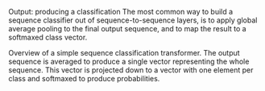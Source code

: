Output: producing a classification
The most common way to build a sequence classifier out of sequence-to-sequence layers, is to apply global average pooling to the final output sequence, and to map the result to a softmaxed class vector.


Overview of a simple sequence classification transformer. 
The output sequence is averaged to produce a single vector representing the whole sequence. 
This vector is projected down to a vector with one element per class and softmaxed to produce probabilities.

